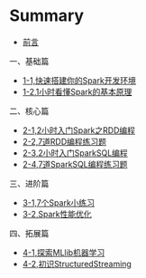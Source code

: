 # Summary

* [前言](README.md)

一、基础篇

* [1-1,快速搭建你的Spark开发环境](./1-1,快速搭建你的Spark开发环境.md)
* [1-2,1小时看懂Spark的基本原理](./1-2,1小时看懂Spark的基本原理.md)

二、核心篇

* [2-1,2小时入门Spark之RDD编程](./2-1,2小时入门Spark之RDD编程.md)  
* [2-2,7道RDD编程练习题](./2-2,7道RDD编程练习题.md) 
* [2-3,2小时入门SparkSQL编程](./2-3,2小时入门SparkSQL编程.md)  
* [2-4,7道SparkSQL编程练习题](./2-4,7道SparkSQL编程练习题.md)  

三、进阶篇

* [3-1,7个Spark小练习](./3-1,7个Spark小练习.md)
* [3-2,Spark性能优化](./3-2,Spark性能优化.md)

四、拓展篇

* [4-1,探索MLlib机器学习](./4-1,探索MLlib机器学习.md)
* [4-2,初识StructuredStreaming](./4-2,初识StructuredStreaming.md)

